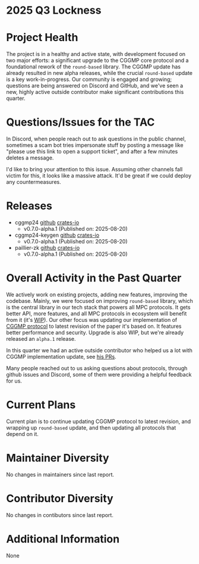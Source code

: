 [//]: # (SPDX-License-Identifier: CC-BY-4.0)

# 2025 Q3 Lockness

# Project Health

The project is in a healthy and active state, with development focused on two major efforts: a significant upgrade to the CGGMP core protocol and a foundational rework of the `round-based` library. The CGGMP update has already resulted in new alpha releases, while the crucial `round-based` update is a key work-in-progress. Our community is engaged and growing; questions are being answered on Discord and GitHub, and we've seen a new, highly active outside contributor make significant contributions this quarter.

# Questions/Issues for the TAC

In Discord, when people reach out to ask questions in the public channel, sometimes a scam bot tries impersonate stuff by posting a message like "please use this link to open a support ticket", and after a few minutes deletes a message. 

I'd like to bring your attention to this issue. Assuming other channels fall victim for this, it looks like a massive attack. It'd be great if we could deploy any countermeasures.

# Releases

* cggmp24 [github](https://github.com/LFDT-Lockness/cggmp21) [crates-io](https://crates.io/crates/cggmp24/0.7.0-alpha.1)
  * v0.7.0-alpha.1 (Published on: 2025-08-20)
* cggmp24-keygen [github](https://github.com/LFDT-Lockness/cggmp21) [crates-io](https://crates.io/crates/cggmp24-keygen/0.7.0-alpha.1)
  * v0.7.0-alpha.1 (Published on: 2025-08-20)
* paillier-zk [github](https://github.com/LFDT-Lockness/cggmp21) [crates-io](https://crates.io/crates/paillier-zk)
  * v0.7.0-alpha.1 (Published on: 2025-08-20)

# Overall Activity in the Past Quarter

We actively work on existing projects, adding new features, improving the codebase. Mainly, we were focused on improving `round-based` library, which is the central library in our tech stack that powers all MPC protocols. It gets better API, more features, and all MPC protocols in ecosystem will benefit from it (it's [WIP](https://github.com/LFDT-Lockness/round-based/pull/17)). Our other focus was updating our implementation of [CGGMP protocol](https://github.com/LFDT-Lockness/cggmp21) to latest revision of the paper it's based on. It features better performance and security. Upgrade is also WIP, but we're already released an `alpha.1` release.

In this quarter we had an active outside contributor who helped us a lot with CGGMP implementation update, see [his PRs](https://github.com/LFDT-Lockness/cggmp21/pulls?q=is%3Apr%20is%3Aclosed%20author%3Ajfdreis).

Many people reached out to us asking questions about protocols, through github issues and Discord, some of them were providing a helpful feedback for us.

# Current Plans

Current plan is to continue updating CGGMP protocol to latest revision, and wrapping up `round-based` update, and then updating all protocols that depend on it.

# Maintainer Diversity

No changes in maintainers since last report.

# Contributor Diversity

No changes in contibutors since last report.

# Additional Information

None
